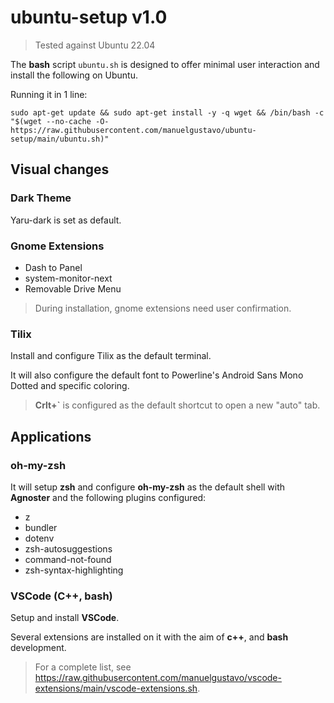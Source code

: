 # ubuntu-setup v1.0

> Tested against Ubuntu 22.04

The **bash** script `ubuntu.sh` is designed to offer minimal user interaction and install the following on Ubuntu.

Running it in 1 line:
```
sudo apt-get update && sudo apt-get install -y -q wget && /bin/bash -c "$(wget --no-cache -O- https://raw.githubusercontent.com/manuelgustavo/ubuntu-setup/main/ubuntu.sh)" 
```

## Visual changes

### Dark Theme

Yaru-dark is set as default.

### Gnome Extensions

- Dash to Panel
- system-monitor-next
- Removable Drive Menu

> During installation, gnome extensions need user confirmation.

### Tilix

Install and configure Tilix as the default terminal.

It will also configure the default font to Powerline's Android Sans Mono Dotted and specific coloring.

> **Crlt+`** is configured as the default shortcut to open a new "auto" tab.

## Applications
### oh-my-zsh

It will setup **zsh** and configure **oh-my-zsh** as the default shell with **Agnoster**  and the following plugins configured:

- z
- bundler
- dotenv
- zsh-autosuggestions
- command-not-found
- zsh-syntax-highlighting

### VSCode (C++, bash)

Setup and install **VSCode**.

Several extensions are installed on it with the aim of **c++**, and **bash** development.

> For a complete list, see <https://raw.githubusercontent.com/manuelgustavo/vscode-extensions/main/vscode-extensions.sh>.
